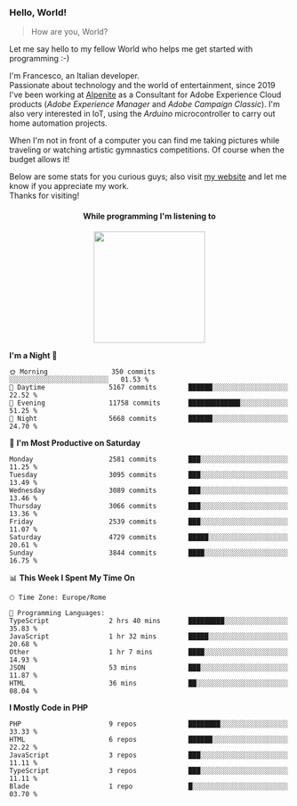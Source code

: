 ### Hello, World!

> How are you, World?

Let me say hello to my fellow World who helps me get started with programming :-)

I'm Francesco, an Italian developer.  
Passionate about technology and the world of entertainment, since 2019 I've been working at [Alpenite](https://www.alpenite.com) as a Consultant for Adobe Experience Cloud products (*Adobe Experience Manager* and *Adobe Campaign Classic*). I'm also very interested in IoT, using the *Arduino* microcontroller to carry out home automation projects.

When I'm not in front of a computer you can find me taking pictures while traveling or watching artistic gymnastics competitions. Of course when the budget allows it!

Below are some stats for you curious guys; also visit [my website](https://www.francescorega.eu) and let me know if you appreciate my work.  
Thanks for visiting!

<div align="center">
  <h4>While programming I'm listening to</h4>
  <a href="https://apps.francescorega.eu/now-playing/11147232609" target="_blank"><img src="https://apps.francescorega.eu/now-playing/11147232609" width="200"></a>
</div>

<!--START_SECTION:waka-->
**I'm a Night 🦉** 

```text
🌞 Morning                350 commits         ░░░░░░░░░░░░░░░░░░░░░░░░░   01.53 % 
🌆 Daytime                5167 commits        ██████░░░░░░░░░░░░░░░░░░░   22.52 % 
🌃 Evening                11758 commits       █████████████░░░░░░░░░░░░   51.25 % 
🌙 Night                  5668 commits        ██████░░░░░░░░░░░░░░░░░░░   24.70 % 
```
📅 **I'm Most Productive on Saturday** 

```text
Monday                   2581 commits        ███░░░░░░░░░░░░░░░░░░░░░░   11.25 % 
Tuesday                  3095 commits        ███░░░░░░░░░░░░░░░░░░░░░░   13.49 % 
Wednesday                3089 commits        ███░░░░░░░░░░░░░░░░░░░░░░   13.46 % 
Thursday                 3066 commits        ███░░░░░░░░░░░░░░░░░░░░░░   13.36 % 
Friday                   2539 commits        ███░░░░░░░░░░░░░░░░░░░░░░   11.07 % 
Saturday                 4729 commits        █████░░░░░░░░░░░░░░░░░░░░   20.61 % 
Sunday                   3844 commits        ████░░░░░░░░░░░░░░░░░░░░░   16.75 % 
```


📊 **This Week I Spent My Time On** 

```text
🕑︎ Time Zone: Europe/Rome

💬 Programming Languages: 
TypeScript               2 hrs 40 mins       █████████░░░░░░░░░░░░░░░░   35.83 % 
JavaScript               1 hr 32 mins        █████░░░░░░░░░░░░░░░░░░░░   20.68 % 
Other                    1 hr 7 mins         ████░░░░░░░░░░░░░░░░░░░░░   14.93 % 
JSON                     53 mins             ███░░░░░░░░░░░░░░░░░░░░░░   11.87 % 
HTML                     36 mins             ██░░░░░░░░░░░░░░░░░░░░░░░   08.04 % 
```

**I Mostly Code in PHP** 

```text
PHP                      9 repos             ████████░░░░░░░░░░░░░░░░░   33.33 % 
HTML                     6 repos             ██████░░░░░░░░░░░░░░░░░░░   22.22 % 
JavaScript               3 repos             ███░░░░░░░░░░░░░░░░░░░░░░   11.11 % 
TypeScript               3 repos             ███░░░░░░░░░░░░░░░░░░░░░░   11.11 % 
Blade                    1 repo              █░░░░░░░░░░░░░░░░░░░░░░░░   03.70 % 
```




<!--END_SECTION:waka-->
